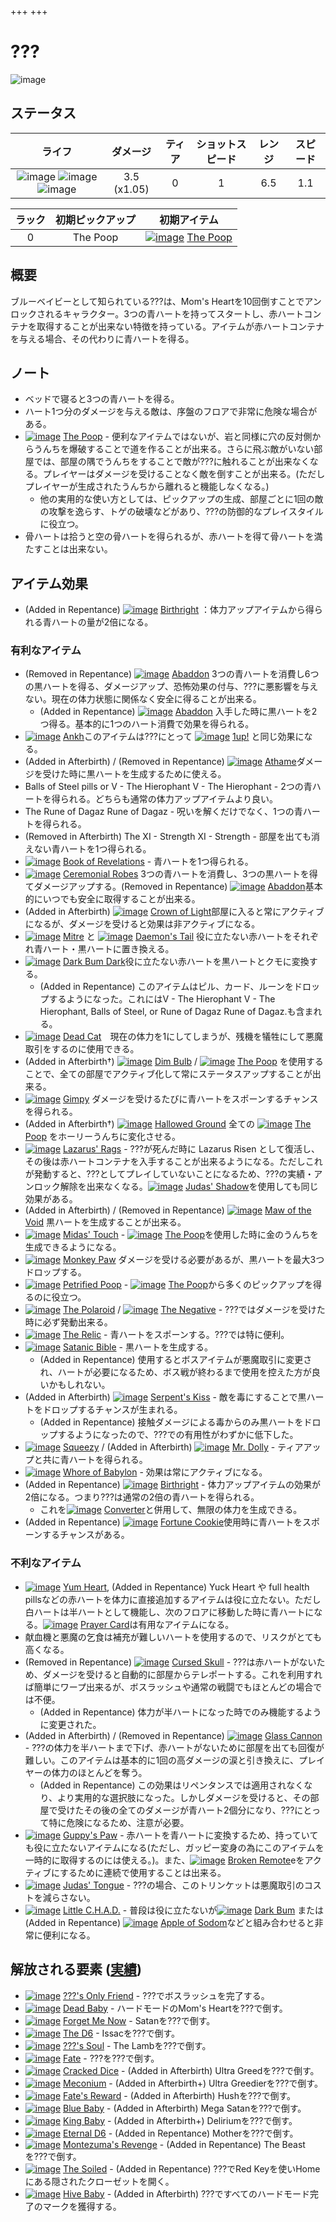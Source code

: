 +++
+++

 # ??? 
 ![image](/image/characters/%3F%3F%3F_(Character).png) 

ステータス
-------


|ライフ|ダメージ|ティア|ショットスピード|レンジ|スピード|
|:----:|:--:|:--:|:--:|:--:|:--:|
|![image](/image/characters/s-heart.png) ![image](/image/characters/s-heart.png) ![image](/image/characters/s-heart.png)|3.5 (x1.05)|0|1|6.5|1.1|

|ラック|初期ピックアップ|初期アイテム|
|:--:|:--:|:--:|
|0|The Poop|[![image](/image/The_Poop.png)](/wiki/The_Poop "The Poop") [The Poop](/wiki/The_Poop "The Poop")|

概要
-------

ブルーベイビーとして知られている???は、Mom's Heartを10回倒すことでアンロックされるキャラクター。3つの青ハートを持ってスタートし、赤ハートコンテナを取得することが出来ない特徴を持っている。アイテムが赤ハートコンテナを与える場合、その代わりに青ハートを得る。

ノート
-------

* ベッドで寝ると3つの青ハートを得る。
* ハート1つ分のダメージを与える敵は、序盤のフロアで非常に危険な場合がある。
* [![image](/image/The_Poop.png)](/wiki/The_Poop "The Poop") [The Poop](/wiki/The_Poop "The Poop") - 便利なアイテムではないが、岩と同様に穴の反対側からうんちを爆破することで道を作ることが出来る。さらに飛ぶ敵がいない部屋では、部屋の隅でうんちをすることで敵が???に触れることが出来なくなる。プレイヤーはダメージを受けることなく敵を倒すことが出来る。(ただしプレイヤーが生成されたうんちから離れると機能しなくなる。)
	* 他の実用的な使い方としては、ピックアップの生成、部屋ごとに1回の敵の攻撃を逸らす、トゲの破壊などがあり、???の防御的なプレイスタイルに役立つ。
* 骨ハートは拾うと空の骨ハートを得られるが、赤ハートを得て骨ハートを満たすことは出来ない。


アイテム効果
-------------------

* (Added in Repentance) [![image](/image/Birthright.png)](/wiki/Birthright "Birthright") [Birthright](/wiki/Birthright "Birthright") ：体力アップアイテムから得られる青ハートの量が2倍になる。


### 有利なアイテム


* (Removed in Repentance) [![image](/image/Abaddon.png)](/wiki/Abaddon "Abaddon") [Abaddon](/wiki/Abaddon "Abaddon") 3つの青ハートを消費し6つの黒ハートを得る、ダメージアップ、恐怖効果の付与、???に悪影響を与えない。現在の体力状態に関係なく安全に得ることが出来る。
	+ (Added in Repentance) [![image](/image/Abaddon.png)](/wiki/Abaddon "Abaddon") [Abaddon](/wiki/Abaddon "Abaddon") 入手した時に黒ハートを2つ得る。基本的に1つのハート消費で効果を得られる。
* [![image](/image/Ankh.png)](/wiki/Ankh "Ankh") [Ankh](/wiki/Ankh "Ankh")このアイテムは???にとって [![image](/image/1up%21.png)](/wiki/1up%21 "1up!") [1up!](/wiki/1up%21 "1up!") と同じ効果になる。
* (Added in Afterbirth) / (Removed in Repentance) [![image](/image/Athame.png)](/wiki/Athame "Athame") [Athame](/wiki/Athame "Athame")ダメージを受けた時に黒ハートを生成するために使える。
* Balls of Steel pills or V - The Hierophant V - The Hierophant - 2つの青ハートを得られる。どちらも通常の体力アップアイテムより良い。
* The Rune of Dagaz Rune of Dagaz - 呪いを解くだけでなく、1つの青ハートを得られる。
* (Removed in Afterbirth) The XI - Strength XI - Strength - 部屋を出ても消えない青ハートを1つ得られる。
* [![image](/image/Book_of_Revelations.png)](/wiki/Book_of_Revelations "Book of Revelations") [Book of Revelations](/wiki/Book_of_Revelations "Book of Revelations") - 青ハートを1つ得られる。
* [![image](/image/Ceremonial_Robes.png)](/wiki/Ceremonial_Robes "Ceremonial Robes") [Ceremonial Robes](/wiki/Ceremonial_Robes "Ceremonial Robes") 3つの青ハートを消費し、3つの黒ハートを得てダメージアップする。(Removed in Repentance) [![image](/image/Abaddon.png)](/wiki/Abaddon "Abaddon") [Abaddon](/wiki/Abaddon "Abaddon")基本的にいつでも安全に取得することが出来る。
* (Added in Afterbirth) [![image](/image/Crown_of_Light.png)](/wiki/Crown_of_Light "Crown of Light") [Crown of Light](/wiki/Crown_of_Light "Crown of Light")部屋に入ると常にアクティブになるが、ダメージを受けると効果は非アクティブになる。
* [![image](/image/Mitre.png)](/wiki/Mitre "Mitre") [Mitre](/wiki/Mitre "Mitre") と [![image](/image/Daemon%27s_Tail.png)](/wiki/Daemon%27s_Tail "Daemon's Tail") [Daemon's Tail](/wiki/Daemon%27s_Tail "Daemon's Tail") 役に立たない赤ハートをそれぞれ青ハート・黒ハートに置き換える。
* [![image](/image/Dark_Bum_Dark.png)](/wiki/Dark_Bum_Dark "Dark Bum Dark") [Dark Bum Dark](/wiki/Dark_Bum_Dark "Dark Bum Dark")役に立たない赤ハートを黒ハートとクモに変換する。
	+ (Added in Repentance) このアイテムはピル、カード、ルーンをドロップするようになった。これにはV - The Hierophant V - The Hierophant, Balls of Steel, or Rune of Dagaz Rune of Dagaz.も含まれる。
* [![image](/image/Dead_Cat.png)](/wiki/Dead_Cat "Dead Cat") [Dead Cat](/wiki/Dead_Cat "Dead Cat")　現在の体力を1にしてしまうが、残機を犠牲にして悪魔取引をするのに使用できる。
* (Added in Afterbirth†) [![image](/image/Dim_Bulb.png)](/wiki/Dim_Bulb "Dim Bulb") [Dim Bulb](/wiki/Dim_Bulb "Dim Bulb") / [![image](/image/The_Poop.png)](/wiki/The_Poop "The Poop") [The Poop](/wiki/The_Poop "The Poop") を使用することで、全ての部屋でアクティブ化して常にステータスアップすることが出来る。
* [![image](/image/Gimpy.png)](/wiki/Gimpy "Gimpy") [Gimpy](/wiki/Gimpy "Gimpy") ダメージを受けるたびに青ハートをスポーンするチャンスを得られる。
* (Added in Afterbirth†) [![image](/image/Hallowed_Ground.png)](/wiki/Hallowed_Ground "Hallowed Ground") [Hallowed Ground](/wiki/Hallowed_Ground "Hallowed Ground") 全ての [![image](/image/The_Poop.png)](/wiki/The_Poop "The Poop") [The Poop](/wiki/The_Poop "The Poop") をホーリーうんちに変化させる。
* [![image](/image/Lazarus%27_Rags.png)](/wiki/Lazarus%27_Rags "Lazarus' Rags") [Lazarus' Rags](/wiki/Lazarus%27_Rags "Lazarus' Rags") - ???が死んだ時に Lazarus Risen として復活し、その後は赤ハートコンテナを入手することが出来るようになる。ただしこれが発動すると、???としてプレイしていないことになるため、???の実績・アンロック解除を出来なくなる。[![image](/image/Judas%27_Shadow.png)](/wiki/Judas%27_Shadow "Judas' Shadow") [Judas' Shadow](/wiki/Judas%27_Shadow "Judas' Shadow")を使用しても同じ効果がある。
* (Added in Afterbirth) / (Removed in Repentance) [![image](/image/Maw_of_the_Void.png)](/wiki/Maw_of_the_Void "Maw of the Void") [Maw of the Void](/wiki/Maw_of_the_Void "Maw of the Void") 黒ハートを生成することが出来る。
* [![image](/image/Midas%27_Touch.png)](/wiki/Midas%27_Touch "Midas' Touch") [Midas' Touch](/wiki/Midas%27_Touch "Midas' Touch") - [![image](/image/The_Poop.png)](/wiki/The_Poop "The Poop") [The Poop](/wiki/The_Poop "The Poop")を使用した時に金のうんちを生成できるようになる。
* [![image](/image/Monkey_Paw.png)](/wiki/Monkey_Paw "Monkey Paw") [Monkey Paw](/wiki/Monkey_Paw "Monkey Paw") ダメージを受ける必要があるが、黒ハートを最大3つドロップする。
* [![image](/image/Petrified_Poop.png)](/wiki/Petrified_Poop "Petrified Poop") [Petrified Poop](/wiki/Petrified_Poop "Petrified Poop") -  [![image](/image/The_Poop.png)](/wiki/The_Poop "The Poop") [The Poop](/wiki/The_Poop "The Poop")から多くのピックアップを得るのに役立つ。
* [![image](/image/The_Polaroid.png)](/wiki/The_Polaroid "The Polaroid") [The Polaroid](/wiki/The_Polaroid "The Polaroid") / [![image](/image/The_Negative.png)](/wiki/The_Negative "The Negative") [The Negative](/wiki/The_Negative "The Negative") - ???ではダメージを受けた時に必ず発動出来る。
* [![image](/image/The_Relic.png)](/wiki/The_Relic "The Relic") [The Relic](/wiki/The_Relic "The Relic") - 青ハートをスポーンする。???では特に便利。
* [![image](/image/Satanic_Bible.png)](/wiki/Satanic_Bible "Satanic Bible") [Satanic Bible](/wiki/Satanic_Bible "Satanic Bible") - 黒ハートを生成する。
	+ (Added in Repentance) 使用するとボスアイテムが悪魔取引に変更され、ハートが必要になるため、ボス戦が終わるまで使用を控えた方が良いかもしれない。
* (Added in Afterbirth) [![image](/image/Serpent%27s_Kiss.png)](/wiki/Serpent%27s_Kiss "Serpent's Kiss") [Serpent's Kiss](/wiki/Serpent%27s_Kiss "Serpent's Kiss") - 敵を毒にすることで黒ハートをドロップするチャンスが生まれる。
	+ (Added in Repentance) 接触ダメージによる毒からのみ黒ハートをドロップするようになったので、???での有用性がわずかに低下した。
* [![image](/image/Squeezy.png)](/wiki/Squeezy "Squeezy") [Squeezy](/wiki/Squeezy "Squeezy") / (Added in Afterbirth) [![image](/image/Mr._Dolly.png)](/wiki/Mr._Dolly "Mr. Dolly") [Mr. Dolly](/wiki/Mr._Dolly "Mr. Dolly") - ティアアップと共に青ハートを得られる。
* [![image](/image/Whore_of_Babylon.png)](/wiki/Whore_of_Babylon "Whore of Babylon") [Whore of Babylon](/wiki/Whore_of_Babylon "Whore of Babylon") - 効果は常にアクティブになる。
* (Added in Repentance) [![image](/image/Birthright.png)](/wiki/Birthright "Birthright") [Birthright](/wiki/Birthright "Birthright") - 体力アップアイテムの効果が2倍になる。つまり???は通常の2倍の青ハートを得られる。
	+ これを[![image](/image/Converter.png)](/wiki/Converter "Converter") [Converter](/wiki/Converter "Converter")と併用して、無限の体力を生成できる。
* (Added in Repentance) [![image](/image/Fortune_Cookie.png)](/wiki/Fortune_Cookie "Fortune Cookie") [Fortune Cookie](/wiki/Fortune_Cookie "Fortune Cookie")使用時に青ハートをスポーンするチャンスがある。


### 不利なアイテム


*  [![image](/image/Yum_Heart.png)](/wiki/Yum_Heart "Yum Heart") [Yum Heart](/wiki/Yum_Heart "Yum Heart"), (Added in Repentance) Yuck Heart や full health pillsなどの赤ハートを体力に直接追加するアイテムは役に立たない。ただし白ハートは半ハートとして機能し、次のフロアに移動した時に青ハートになる。[![image](/image/Prayer_Card.png)](/wiki/Prayer_Card "Prayer Card") [Prayer Card](/wiki/Prayer_Card "Prayer Card")は有用なアイテムになる。
* 献血機と悪魔の乞食は補充が難しいハートを使用するので、リスクがとても高くなる。
* (Removed in Repentance) [![image](/image/Cursed_Skull.png)](/wiki/Cursed_Skull "Cursed Skull") [Cursed Skull](/wiki/Cursed_Skull "Cursed Skull") - ???は赤ハートがないため、ダメージを受けると自動的に部屋からテレポートする。これを利用すれば簡単にワープ出来るが、ボスラッシュや通常の戦闘でもほとんどの場合では不便。
	+ (Added in Repentance) 体力が半ハートになった時でのみ機能するように変更された。
* (Added in Afterbirth) / (Removed in Repentance) [![image](/image/Glass_Cannon.png)](/wiki/Glass_Cannon "Glass Cannon") [Glass Cannon](/wiki/Glass_Cannon "Glass Cannon") - ???の体力を半ハートまで下げ、赤ハートがないために部屋を出ても回復が難しい。このアイテムは基本的に1回の高ダメージの涙と引き換えに、プレイヤーの体力のほとんどを奪う。
	+ (Added in Repentance) この効果はリペンタンスでは適用されなくなり、より実用的な選択肢になった。しかしダメージを受けると、その部屋で受けたその後の全てのダメージが青ハート2個分になり、???にとって特に危険になるため、注意が必要。
* [![image](/image/Guppy%27s_Paw.png)](/wiki/Guppy%27s_Paw "Guppy's Paw") [Guppy's Paw](/wiki/Guppy%27s_Paw "Guppy's Paw") - 赤ハートを青ハートに変換するため、持っていても役に立たないアイテムになる(ただし、ガッピー変身の為にこのアイテムを一時的に取得するのには使える。)。また、[![image](/image/Broken_Remote.png)](/wiki/Broken_Remote "Broken Remote") [Broken Remote](/wiki/Broken_Remote "Broken Remote")eをアクティブにするために連続で使用することは出来る。
* [![image](/image/Judas%27_Tongue.png)](/wiki/Judas%27_Tongue "Judas' Tongue") [Judas' Tongue](/wiki/Judas%27_Tongue "Judas' Tongue") - ???の場合、このトリンケットは悪魔取引のコストを減らさない。
* [![image](/image/Little_C.H.A.D..png)](/wiki/Little_C.H.A.D. "Little C.H.A.D.") [Little C.H.A.D.](/wiki/Little_C.H.A.D. "Little C.H.A.D.") - 普段は役に立たないが[![image](/image/Dark_Bum.png)](/wiki/Dark_Bum "Dark Bum") [Dark Bum](/wiki/Dark_Bum "Dark Bum") または (Added in Repentance) [![image](/image/Apple_of_Sodom.png)](/wiki/Apple_of_Sodom "Apple of Sodom") [Apple of Sodom](/wiki/Apple_of_Sodom "Apple of Sodom")などと組み合わせると非常に便利になる。



解放される要素 ([実績](/wiki/Achievements "Achievements"))
--------------------------------------------------------------


* [![image](/image/achievements/%3F%3F%3F%27s_Only_Friend.png)](/wiki/%3F%3F%3F%27s_Only_Friend "???'s Only Friend") [???'s Only Friend](/wiki/%3F%3F%3F%27s_Only_Friend "???'s Only Friend") - ???でボスラッシュを完了する。
* [![image](/image/achievements/Dead_Baby.png)](/wiki/Dead_Baby "Dead Baby") [Dead Baby](/wiki/Dead_Baby "Dead Baby") - ハードモードのMom's Heartを???で倒す。
* [![image](/image/achievements/Forget_Me_Now.png)](/wiki/Forget_Me_Now "Forget Me Now") [Forget Me Now](/wiki/Forget_Me_Now "Forget Me Now") - Satanを???で倒す。
* [![image](/image/achievements/The_D6.png)](/wiki/The_D6 "The D6") [The D6](/wiki/The_D6 "The D6") - Issacを???で倒す。
* [![image](/image/achievements/%3F%3F%3F%27s_Soul.png)](/wiki/%3F%3F%3F%27s_Soul "???'s Soul") [???'s Soul](/wiki/%3F%3F%3F%27s_Soul "???'s Soul") - The Lambを???で倒す。
* [![image](/image/achievements/Fate.png)](/wiki/Fate "Fate") [Fate](/wiki/Fate "Fate") - ???を???で倒す。
* [![image](/image/achievements/Cracked_Dice.png)](/wiki/Cracked_Dice "Cracked Dice") [Cracked Dice](/wiki/Cracked_Dice "Cracked Dice") - (Added in Afterbirth) Ultra Greedを???で倒す。
* [![image](/image/achievements/Meconium.png)](/wiki/Meconium "Meconium") [Meconium](/wiki/Meconium "Meconium") - (Added in Afterbirth+) Ultra Greedierを???で倒す。
* [![image](/image/achievements/Fate%27s_Reward.png)](/wiki/Fate%27s_Reward "Fate's Reward") [Fate's Reward](/wiki/Fate%27s_Reward "Fate's Reward") - (Added in Afterbirth) Hushを???で倒す。
* [![image](/image/achievements/Blue_Baby.png)](/wiki/Blue_Baby "Blue Baby") [Blue Baby](/wiki/Blue_Baby "Blue Baby") - (Added in Afterbirth) Mega Satanを???で倒す。
* [![image](/image/achievements/King_Baby.png)](/wiki/King_Baby "King Baby") [King Baby](/wiki/King_Baby "King Baby") - (Added in Afterbirth+) Deliriumを???で倒す。
* [![image](/image/achievements/Eternal_D6.png)](/wiki/Eternal_D6 "Eternal D6") [Eternal D6](/wiki/Eternal_D6 "Eternal D6") - (Added in Repentance) Motherを???で倒す。
* [![image](/image/achievements/Montezuma%27s_Revenge.png)](/wiki/Montezuma%27s_Revenge "Montezuma's Revenge") [Montezuma's Revenge](/wiki/Montezuma%27s_Revenge "Montezuma's Revenge") - (Added in Repentance) The Beastを???で倒す。
* [![image](/image/achievements/The_Soiled.png)](/wiki/The_Soiled "The Soiled") [The Soiled](/wiki/The_Soiled "The Soiled") - (Added in Repentance) ???でRed Keyを使いHomeにある隠されたクローゼットを開く。
* [![image](/image/achievements/Hive_Baby.png)](/wiki/Hive_Baby "Hive Baby") [Hive Baby](/wiki/Hive_Baby "Hive Baby") - (Added in Afterbirth) ???ですべてのハードモード完了のマークを獲得する。